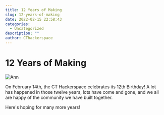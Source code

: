 ```yaml
---
title: 12 Years of Making
slug: 12-years-of-making
date: 2022-02-15 22:58:43
categories:
  - Uncategorized
description: ""
author: CThackerspace
---
```


# 12 Years of Making

![Ann](/uploads/2022/02/12Ann.jpg)

On February 14th, the CT Hackerspace celebrates its 12th Birthday! A lot has happened in those twelve years, lots have come and gone, and we all are happy of the community we have built together.

Here's hoping for many more years!
